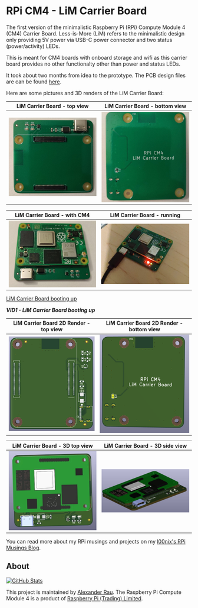 # RPi CM4 - LiM Carrier Board

The first version of the minimalistic Raspberry Pi (RPi) Compute Module 4 (CM4) Carrier Board. Less-is-More (LiM) refers to the minimalistic design only providing 5V power via USB-C power connector and two status (power/activity) LEDs.

This is meant for CM4 boards with onboard storage and wifi as this carrier board provides no other functionalty other than power and status LEDs.

It took about two months from idea to the prototype. The PCB design files are can be found [here](https://github.com/l00nix/rpi-cm4-LiM-board/tree/main/hardware/rpi-cm4-LiM-board). 

Here are some pictures and 3D renders of the LiM Carrier Board:

LiM Carrier Board - top view             |  LiM Carrier Board - bottom view
:-------------------------:|:-------------------------:
![LiM Carrier Board Top View](https://raw.githubusercontent.com/l00nix/rpi-cm4-LiM-board/main/images/LiM_top_real.jpg)  |  ![Rendered RPi CM4 LiM Carrier Board PCB Bottom](https://raw.githubusercontent.com/l00nix/rpi-cm4-LiM-board/main/images/LiM_bottom_real.jpg)

LiM Carrier Board - with CM4             |  LiM Carrier Board - running
:-------------------------:|:-------------------------:
![LiM Carrier Board Top View](https://raw.githubusercontent.com/l00nix/rpi-cm4-LiM-board/main/images/LiM_CM4.jpg)  |  ![Rendered RPi CM4 LiM Carrier Board PCB Bottom](https://raw.githubusercontent.com/l00nix/rpi-cm4-LiM-board/main/images/LiM_running.jpg)


[LiM Carrier Board booting up](https://user-images.githubusercontent.com/4390380/126003134-fc4f2ec4-0bd2-4823-824f-7b89d58d6c5a.mp4)

_**VID1 - LiM Carrier Board booting up**_

LiM Carrier Board 2D Render - top view             |  LiM Carrier Board 2D Render - bottom view
:-------------------------:|:-------------------------:
![Rendered RPi CM4 LiM Carrier Board PCB Top](https://raw.githubusercontent.com/l00nix/rpi-cm4-LiM-board/main/images/rpi-cm4-LiM-board-top.PNG)  |  ![Rendered RPi CM4 LiM Carrier Board PCB Bottom](https://raw.githubusercontent.com/l00nix/rpi-cm4-LiM-board/main/images/rpi-cm4-LiM-board-bottom.PNG)

LiM Carrier Board - 3D top view             |  LiM Carrier Board - 3D side view
:-------------------------:|:-------------------------:
![3D RPi CM4 LiM Carrier Board PCB Top](https://raw.githubusercontent.com/l00nix/rpi-cm4-LiM-board/main/images/rpi-cm4-LiM-board-3D-top.jpg)  |  ![3D RPi CM4 LiM Carrier Board PCB Side](https://raw.githubusercontent.com/l00nix/rpi-cm4-LiM-board/main/images/rpi-cm4-LiM-board-3D-side.jpg)

You can read more about my RPi musings and projects on my [l00nix's RPi Musings Blog](https://rpi.loonix.ca/).

## About

[//]: # "[![GitHub Stats](https://github-readme-stats.vercel.app/api/pin?username=l00nix&repo=rpi-cm4-LiM-board&show_icons=true&hide_border=true&show_owner=true&theme=graywhite)](https://github.com/l00nix/rpi-cm4-LiM-board)"
[![GitHub Stats](https://github-readme-stats.vercel.app/api/pin?username=l00nix&repo=rpi-cm4-LiM-board)](https://github.com/l00nix/rpi-cm4-LiM-board)

This project is maintained by [Alexander Rau](https://rpi.loonix.ca). The Raspberry Pi Compute Module 4 is a product of [Raspberry Pi (Trading) Limited](https://www.raspberrypi.org/about/).
